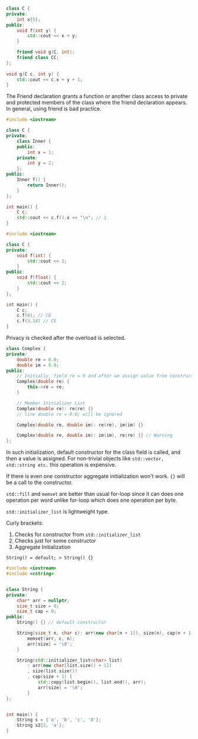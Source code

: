 ```cpp
class C {
private:
    int x{5};
public:
    void f(int y) {
        std::cout << x + y;
    }

    friend void g(C, int);
    friend class CC;
};
  
void g(C c, int y) {
    std::cout << c.x + y + 1;
}
```

The Friend declaration grants a function or another class access to private and protected members of the class where the friend declaration appears.
In general, using friend is bad practice.

```cpp
#include <iostream>

class C {
private:
    class Inner {
    public:
        int x = 1;
    private:
        int y = 2;
    };
public:
    Inner f() {
        return Inner();
    }
};

int main() {
    C c;
    std::cout << c.f().x << "\n"; // 1
}
```

```cpp
#include <iostream>

class C {
private:
    void f(int) {
        std::cout << 1;
    }
public:
    void f(float) {
        std::cout << 2;
    }
};

int main() {
    C c;
    c.f(0); // CE
    c.f(3.14) // CE
}
```

Privacy is checked after the overload is selected.

```cpp
class Complex {
private:
    double re = 0.0;
    double im = 0.0;
public:
    // Initially, field re = 0 and after we assign value from constructor
    Complex(double re) {
        this->re = re;
    }

    // Member Initializer List
    Complex(double re): re(re) {}
    // line double re = 0.0; will be ignored

    Complex(double re, double im): re(re), im(im) {}

    Complex(double re, double im): im(im), re(re) {} // Warning
};

```

In such initialization, default constructor for the class field is called, and then a value is assigned. For non-trivial objects like `std::vector, std::string etc.` this operation is expensive.

If there is even one constructor aggregate initialization won't work. `{}` will be a call to the constructor.

`std::fill` and `memset` are better than usual for-loop since it can does one operation per word unlike for-loop which does one operation per byte.

`std::initializer_list` is lightweight type.

Curly brackets:
1. Checks for constructor from `std::initializer_list`
2. Checks just for some constructor
3. Aggregate Initialization

`String() = default; > String() {}`

```cpp
#include <iostream>
#include <cstring>


class String {
private:
    char* arr = nullptr;
    size_t size = 0;
    size_t cap = 0;
public:
    String() {} // default constructor

    String(size_t n, char c): arr(new char[n + 1]), size(n), cap(n + 1) {
        memset(arr, c, n);
        arr[size] = '\0';
    }

    String(std::initializer_list<char> list)
        : arr(new char[list.size() + 1])
        , size(list.size())
        , cap(size + 1) {
            std::copy(list.begin(), list.end(), arr);
            arr[size] = '\0';
        }
};


int main() {
    String s = {'a', 'b', 'c', 'd'};
    String s2{2, 'a'};
}
```
